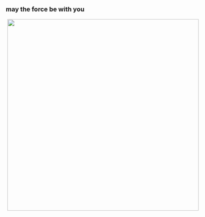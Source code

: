 ### may the force be with you
<img src = "https://user-images.githubusercontent.com/89097441/130124169-6aad6b8d-34ed-4130-b449-474fbcae06e0.png" width = "500px" align = "right">




